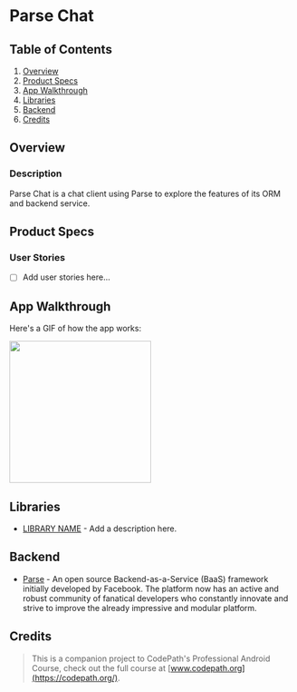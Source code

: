 # Parse Chat

## Table of Contents
1. [Overview](#Overview)
2. [Product Specs](#Product-Specs)
3. [App Walkthrough](#App-Walkthrough)
4. [Libraries](#Libraries)
5. [Backend](#Backend)
6. [Credits](#Credits)

## Overview
### Description

Parse Chat is a chat client using Parse to explore the features of its ORM and backend service.

## Product Specs
### User Stories

- [ ] Add user stories here...

## App Walkthrough

Here's a GIF of how the app works:

<img src="ADD_GIF_LINK" width=250><br>

## Libraries

- [LIBRARY NAME](ADD_SOURCE_LINK_HERE) - Add a description here.

## Backend

- [Parse](https://github.com/parse-community/Parse-SDK-iOS-OSX) - An open source Backend-as-a-Service (BaaS) framework initially developed by Facebook. The platform now has an active and robust community of fanatical developers who constantly innovate and strive to improve the already impressive and modular platform.

## Credits

>This is a companion project to CodePath's Professional Android Course, check out the full course at [www.codepath.org](https://codepath.org/).
